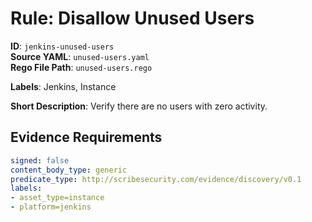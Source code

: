 # Rule: Disallow Unused Users

**ID**: `jenkins-unused-users`  
**Source YAML**: `unused-users.yaml`  
**Rego File Path**: `unused-users.rego`  

**Labels**: Jenkins, Instance

**Short Description**: Verify there are no users with zero activity.

## Evidence Requirements

```yaml
signed: false
content_body_type: generic
predicate_type: http://scribesecurity.com/evidence/discovery/v0.1
labels:
- asset_type=instance
- platform=jenkins
```
